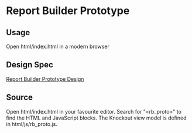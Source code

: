 Report Builder Prototype
========================

Usage
-----

Open html/index.html in a modern browser


Design Spec
-----------

[Report Builder Prototype Design](https://docs.google.com/document/d/18cm2wmajcysXNCFopXf0hKvoadC6hPB_gn6JHWixv0A/edit#)


Source
------

Open html/index.html in your favourite editor. Search for "\<rb_proto>" to find
the HTML and JavaScript blocks. The Knockout view model is defined in
html/js/rb_proto.js.
